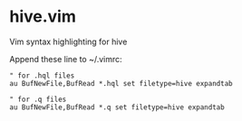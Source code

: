 hive.vim
========

Vim syntax highlighting for hive


Append these line to ~/.vimrc:

```
" for .hql files
au BufNewFile,BufRead *.hql set filetype=hive expandtab

" for .q files
au BufNewFile,BufRead *.q set filetype=hive expandtab
```
